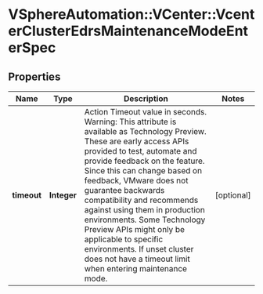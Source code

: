 # VSphereAutomation::VCenter::VcenterClusterEdrsMaintenanceModeEnterSpec

## Properties
Name | Type | Description | Notes
------------ | ------------- | ------------- | -------------
**timeout** | **Integer** | Action Timeout value in seconds. Warning: This attribute is available as Technology Preview. These are early access APIs provided to test, automate and provide feedback on the feature. Since this can change based on feedback, VMware does not guarantee backwards compatibility and recommends against using them in production environments. Some Technology Preview APIs might only be applicable to specific environments. If unset cluster does not have a timeout limit when entering maintenance mode. | [optional] 


